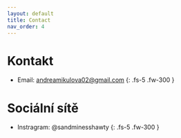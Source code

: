 ```yaml
---
layout: default
title: Contact
nav_order: 4
---
```


# Kontakt

- Email: andreamikulova02@gmail.com
{: .fs-5 .fw-300 }

# Sociální sítě

- Instragram: @sandminesshawty
{: .fs-5 .fw-300 }
